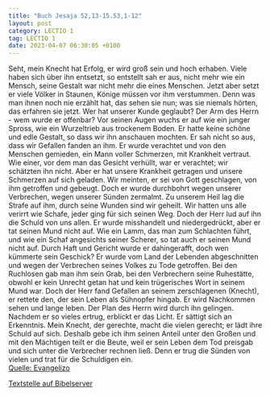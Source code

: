 ```yaml
---
title: "Buch Jesaja 52,13-15.53,1-12"
layout: post
category: LECTIO 1
tag: LECTIO 1
date: 2023-04-07 06:30:05 +0100
---
```

Seht, mein Knecht hat Erfolg, er wird groß sein und hoch erhaben.
Viele haben sich über ihn entsetzt, so entstellt sah er aus, nicht mehr wie ein Mensch, seine Gestalt war nicht mehr die eines Menschen.
Jetzt aber setzt er viele Völker in Staunen, Könige müssen vor ihm verstummen.<!--more--> Denn was man ihnen noch nie erzählt hat, das sehen sie nun; was sie niemals hörten, das erfahren sie jetzt.
Wer hat unserer Kunde geglaubt? Der Arm des Herrn - wem wurde er offenbar?
Vor seinen Augen wuchs er auf wie ein junger Spross, wie ein Wurzeltrieb aus trockenem Boden. Er hatte keine schöne und edle Gestalt, so dass wir ihn anschauen mochten. Er sah nicht so aus, dass wir Gefallen fanden an ihm.
Er wurde verachtet und von den Menschen gemieden, ein Mann voller Schmerzen, mit Krankheit vertraut. Wie einer, vor dem man das Gesicht verhüllt, war er verachtet; wir schätzten ihn nicht.
Aber er hat unsere Krankheit getragen und unsere Schmerzen auf sich geladen. Wir meinten, er sei von Gott geschlagen, von ihm getroffen und gebeugt.
Doch er wurde durchbohrt wegen unserer Verbrechen, wegen unserer Sünden zermalmt. Zu unserem Heil lag die Strafe auf ihm, durch seine Wunden sind wir geheilt.
Wir hatten uns alle verirrt wie Schafe, jeder ging für sich seinen Weg. Doch der Herr lud auf ihn die Schuld von uns allen.
Er wurde misshandelt und niedergedrückt, aber er tat seinen Mund nicht auf. Wie ein Lamm, das man zum Schlachten führt, und wie ein Schaf angesichts seiner Scherer, so tat auch er seinen Mund nicht auf.
Durch Haft und Gericht wurde er dahingerafft, doch wen kümmerte sein Geschick? Er wurde vom Land der Lebenden abgeschnitten und wegen der Verbrechen seines Volkes zu Tode getroffen.
Bei den Ruchlosen gab man ihm sein Grab, bei den Verbrechern seine Ruhestätte, obwohl er kein Unrecht getan hat und kein trügerisches Wort in seinem Mund war.
Doch der Herr fand Gefallen an seinem zerschlagenen (Knecht), er rettete den, der sein Leben als Sühnopfer hingab. Er wird Nachkommen sehen und lange leben. Der Plan des Herrn wird durch ihn gelingen.
Nachdem er so vieles ertrug, erblickt er das Licht. Er sättigt sich an Erkenntnis. Mein Knecht, der gerechte, macht die vielen gerecht; er lädt ihre Schuld auf sich.
Deshalb gebe ich ihm seinen Anteil unter den Großen und mit den Mächtigen teilt er die Beute, weil er sein Leben dem Tod preisgab und sich unter die Verbrecher rechnen ließ. Denn er trug die Sünden von vielen und trat für die Schuldigen ein.<br>
[Quelle: Evangelizo](https://evangeliumtagfuertag.org/DE/gospel)

[Textstelle auf Bibelserver](https://www.bibleserver.com/EU/Jesaja52,13-15.53,1-12)
